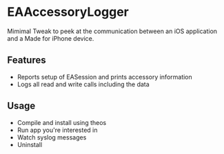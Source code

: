 EAAccessoryLogger
=================

Mimimal Tweak to peek at the communication between an iOS application and a Made for iPhone device.

## Features

* Reports setup of EASession and prints accessory information
* Logs all read and write calls including the data

## Usage

* Compile and install using theos
* Run app you're interested in
* Watch syslog messages
* Uninstall

